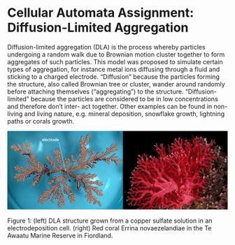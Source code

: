 # Cellular Automata Assignment: Diffusion-Limited Aggregation

Diffusion-limited aggregation (DLA) is the process whereby particles undergoing a random walk due to Brownian motion cluster together to form aggregates of such particles. This model was proposed to simulate certain types of aggregation, for instance metal ions diffusing through a fluid and sticking to a charged electrode. “Diffusion” because the particles forming the structure, also called Brownian tree or cluster, wander around randomly before attaching themselves (“aggregating”) to the structure. “Diffusion-limited” because the particles are considered to be in low concentrations and therefore don’t inter- act together. Other examples can be found in non-living and living nature, e.g. mineral deposition, snowflake growth, lightning paths or corals growth.


![image1](ca/CA1.png)


Figure 1: (left) DLA structure grown from a copper sulfate solution in an electrodeposition cell. (right) Red coral Errina novaezelandiae in the Te Awaatu Marine Reserve in Fiordland.
